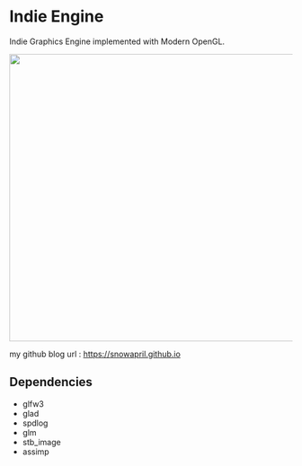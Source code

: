# Indie Engine 

Indie Graphics Engine implemented with Modern OpenGL.

<img src="./IndieEngine.gif" width="512">

my github blog url : https://snowapril.github.io

## Dependencies
* glfw3
* glad
* spdlog
* glm
* stb_image
* assimp